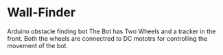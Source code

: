 # Wall-Finder
Arduino obstacle finding bot
The Bot has Two Wheels and a tracker in the front. Both the wheels are connectred to DC mototrs for controlling the movement of the bot.
